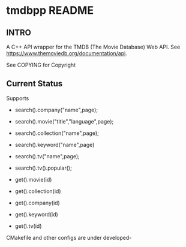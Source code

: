 # tmdbpp README

## INTRO

A C++ API wrapper for the TMDB (The Movie Database) Web API. See
https://www.themoviedb.org/documentation/api.

See COPYING for Copyright

## Current Status 

Supports 

* search().company("name",page);
* search().movie("title","language",page);
* search().collection("name",page);
* search().keyword("name",page)
* search().tv("name",page);
* search().tv().popular();

* get().movie(id)
* get().collection(id)
* get().company(id)
* get().keyword(id)
* get().tv(id)

CMakefile and other configs are under developed-
  
